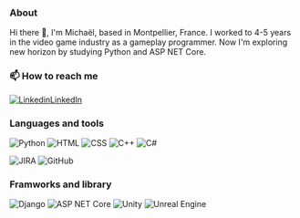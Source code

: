 ### About
Hi there 👋, I'm Michaël, based in Montpellier, France.
I worked to 4-5 years in the video game industry as a gameplay programmer. Now I'm exploring new horizon by studying Python and ASP NET Core.

### 📫 How to reach me
[![Linkedin](https://i.sstatic.net/gVE0j.png)LinkedIn](https://www.linkedin.com/in/michael-arn/)

### Languages and tools
![Python](https://img.shields.io/badge/Python-FFD43B?style=for-the-badge&logo=python&logoColor=blue)
![HTML](https://img.shields.io/badge/HTML5-E34F26?style=for-the-badge&logo=html5&logoColor=white)
![CSS](https://img.shields.io/badge/CSS3-1572B6?style=for-the-badge&logo=css3&logoColor=white)
![C++](https://img.shields.io/badge/C%2B%2B-00599C?style=for-the-badge&logo=c%2B%2B&logoColor=white)
![C#](https://img.shields.io/badge/C%23-239120?style=for-the-badge&logo=csharp&logoColor=white)

![JIRA](https://img.shields.io/badge/Jira-0052CC?style=for-the-badge&logo=Jira&logoColor=whit)
![GitHub](https://img.shields.io/badge/GitHub-100000?style=for-the-badge&logo=github&logoColor=white)

### Framworks and library
![Django](https://img.shields.io/badge/Django-092E20?style=for-the-badge&logo=django&logoColor=green)
![ASP NET Core](https://img.shields.io/badge/ASP.NET_Core-512BD4?style=for-the-badge&logo=dotnet&logoColor=white)
![Unity](https://img.shields.io/badge/Unity-100000?style=for-the-badge&logo=unity&logoColor=white)
![Unreal Engine](https://img.shields.io/badge/-Unreal%20Engine-313131?style=for-the-badge&logo=unreal-engine&logoColor=white)
<!--
**SynysterRev/SynysterRev** is a ✨ _special_ ✨ repository because its `README.md` (this file) appears on your GitHub profile.

Here are some ideas to get you started:

- 🔭 I’m currently working on ...
- 🌱 I’m currently learning ...
- 👯 I’m looking to collaborate on ...
- 🤔 I’m looking for help with ...
- 💬 Ask me about ...
- 📫 How to reach me: ...
- 😄 Pronouns: ...
- ⚡ Fun fact: ...
-->
